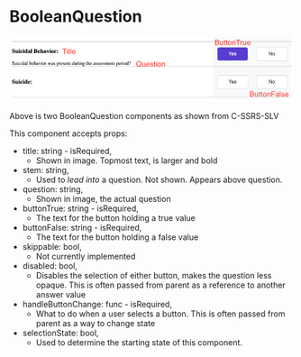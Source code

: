 
# BooleanQuestion

  

![example image](./images/example.png  "Example Image")

  

Above is two BooleanQuestion components as shown from C-SSRS-SLV

This component accepts props:

  

- title: string - isRequired,
	- Shown in image. Topmost text, is larger and bold
- stem: string,	
	- Used to *lead into* a question. Not shown. Appears above question.
- question: string,
	- Shown in image, the actual question
- buttonTrue: string - isRequired,
	-  The text for the button holding a true value
- buttonFalse: string - isRequired,
	-  The text for the button holding a false value
- skippable: bool,
	- Not currently implemented
- disabled: bool,
	- Disables the selection of either button, makes the question less opaque. This is often passed from parent as a reference to another answer value
- handleButtonChange: func - isRequired,
	- What to do when a user selects a button. This is often passed from parent as a way to change state
- selectionState: bool,
	- Used to determine the starting state of this component.